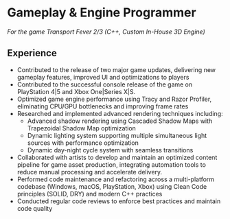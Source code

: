 # Gameplay & Engine Programmer

_For the game Transport Fever 2/3 (C++, Custom In-House 3D Engine)_

## Experience

- Contributed to the release of two major game updates, delivering new gameplay features, improved UI and optimizations to players
- Contributed to the successful console release of the game on PlayStation 4|5 and Xbox One|Series X|S.
- Optimized game engine performance using Tracy and Razor Profiler, eliminating CPU/GPU bottlenecks and improving frame rates
- Researched and implemented advanced rendering techniques including:
  - Advanced shadow rendering using Cascaded Shadow Maps with Trapezoidal Shadow Map optimization
  - Dynamic lighting system supporting multiple simultaneous light sources with performance optimization
  - Dynamic day-night cycle system with seamless transitions
- Collaborated with artists to develop and maintain an optimized content pipeline for game asset production, integrating automation tools to reduce manual processing and accelerate delivery.
- Performed code maintenance and refactoring across a multi-platform codebase (Windows, macOS, PlayStation, Xbox) using Clean Code principles (SOLID, DRY) and modern C++ practices
- Conducted regular code reviews to enforce best practices and maintain code quality
